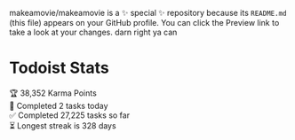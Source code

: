 makeamovie/makeamovie is a ✨ special ✨ repository because its `README.md` (this file) appears on your GitHub profile.
You can click the Preview link to take a look at your changes. darn right ya can

# Todoist Stats

<!-- TODO-IST:START -->
🏆  38,352 Karma Points           
🌸  Completed 2 tasks today           
✅  Completed 27,225 tasks so far           
⏳  Longest streak is 328 days
<!-- TODO-IST:END -->
